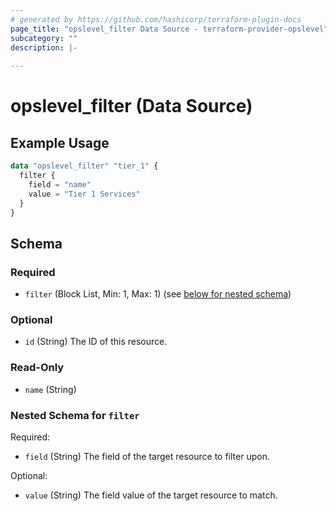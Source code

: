 ```yaml
---
# generated by https://github.com/hashicorp/terraform-plugin-docs
page_title: "opslevel_filter Data Source - terraform-provider-opslevel"
subcategory: ""
description: |-
  
---
```


# opslevel_filter (Data Source)



## Example Usage

```terraform
data "opslevel_filter" "tier_1" {
  filter {
    field = "name"
    value = "Tier 1 Services"
  }
}
```

<!-- schema generated by tfplugindocs -->
## Schema

### Required

- `filter` (Block List, Min: 1, Max: 1) (see [below for nested schema](#nestedblock--filter))

### Optional

- `id` (String) The ID of this resource.

### Read-Only

- `name` (String)

<a id="nestedblock--filter"></a>
### Nested Schema for `filter`

Required:

- `field` (String) The field of the target resource to filter upon.

Optional:

- `value` (String) The field value of the target resource to match.


